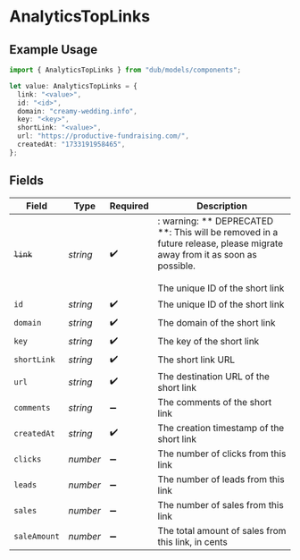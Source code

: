 # AnalyticsTopLinks

## Example Usage

```typescript
import { AnalyticsTopLinks } from "dub/models/components";

let value: AnalyticsTopLinks = {
  link: "<value>",
  id: "<id>",
  domain: "creamy-wedding.info",
  key: "<key>",
  shortLink: "<value>",
  url: "https://productive-fundraising.com/",
  createdAt: "1733191958465",
};
```

## Fields

| Field                                                                                                                                                    | Type                                                                                                                                                     | Required                                                                                                                                                 | Description                                                                                                                                              |
| -------------------------------------------------------------------------------------------------------------------------------------------------------- | -------------------------------------------------------------------------------------------------------------------------------------------------------- | -------------------------------------------------------------------------------------------------------------------------------------------------------- | -------------------------------------------------------------------------------------------------------------------------------------------------------- |
| ~~`link`~~                                                                                                                                               | *string*                                                                                                                                                 | :heavy_check_mark:                                                                                                                                       | : warning: ** DEPRECATED **: This will be removed in a future release, please migrate away from it as soon as possible.<br/><br/>The unique ID of the short link |
| `id`                                                                                                                                                     | *string*                                                                                                                                                 | :heavy_check_mark:                                                                                                                                       | The unique ID of the short link                                                                                                                          |
| `domain`                                                                                                                                                 | *string*                                                                                                                                                 | :heavy_check_mark:                                                                                                                                       | The domain of the short link                                                                                                                             |
| `key`                                                                                                                                                    | *string*                                                                                                                                                 | :heavy_check_mark:                                                                                                                                       | The key of the short link                                                                                                                                |
| `shortLink`                                                                                                                                              | *string*                                                                                                                                                 | :heavy_check_mark:                                                                                                                                       | The short link URL                                                                                                                                       |
| `url`                                                                                                                                                    | *string*                                                                                                                                                 | :heavy_check_mark:                                                                                                                                       | The destination URL of the short link                                                                                                                    |
| `comments`                                                                                                                                               | *string*                                                                                                                                                 | :heavy_minus_sign:                                                                                                                                       | The comments of the short link                                                                                                                           |
| `createdAt`                                                                                                                                              | *string*                                                                                                                                                 | :heavy_check_mark:                                                                                                                                       | The creation timestamp of the short link                                                                                                                 |
| `clicks`                                                                                                                                                 | *number*                                                                                                                                                 | :heavy_minus_sign:                                                                                                                                       | The number of clicks from this link                                                                                                                      |
| `leads`                                                                                                                                                  | *number*                                                                                                                                                 | :heavy_minus_sign:                                                                                                                                       | The number of leads from this link                                                                                                                       |
| `sales`                                                                                                                                                  | *number*                                                                                                                                                 | :heavy_minus_sign:                                                                                                                                       | The number of sales from this link                                                                                                                       |
| `saleAmount`                                                                                                                                             | *number*                                                                                                                                                 | :heavy_minus_sign:                                                                                                                                       | The total amount of sales from this link, in cents                                                                                                       |